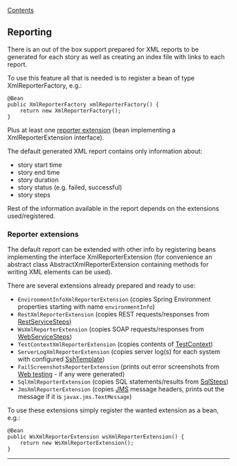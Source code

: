 [Contents](../README.md)

## Reporting
There is an out of the box support prepared for XML reports to be generated for each story as well as creating an index file with links to each report.

To use this feature all that is needed is to register a bean of type XmlReporterFactory, e.g.:
```
@Bean
public XmlReporterFactory xmlReporterFactory() {
    return new XmlReporterFactory();
}
```

Plus at least one [reporter extension](#reporter-extensions) (bean implementing a XmlReporterExtension interface).

The default generated XML report contains only information about:
 - story start time
 - story end time
 - story duration
 - story status (e.g. failed, successful)
 - story steps

Rest of the information available in the report depends on the extensions used/registered.

### Reporter extensions
The default report can be extended with other info by registering beans implementing the interface XmlReporterExtension 
(for convenience an abstract class AbstractXmlReporterExtension containing methods for writing XML elements can be used).

There are several extensions already prepared and ready to use:
 - `EnvironmentInfoXmlReporterExtension` (copies Spring Environment properties starting with name `environmentInfo`)
 - `RestXmlReporterExtension` (copies REST requests/responses from [RestServiceSteps](Rest-api.md))
 - `WsXmlReporterExtension` (copies SOAP requests/responses from [WebServiceSteps](Web-service.md))
 - `TestContextXmlReporterExtension` (copies contents of [TestContext](Test-context.md))
 - `ServerLogXmlReporterExtension` (copies server log(s) for each system with configured [SshTemplate](Ssh.md))
 - `FailScreenshotsReporterExtension` (prints out error screenshots from [Web testing](Web-testing.md) - if any were generated)
 - `SqlXmlReporterExtension` (copies SQL statements/results from [SqlSteps](Sql-steps.md))
 - `JmsXmlReporterExtension` (copies [JMS](Jms.md) message headers, prints out the message if it is `javax.jms.TextMessage`)

To use these extensions simply register the wanted extension as a bean, e.g.:
```
@Bean
public WsXmlReporterExtension wsXmlReporterExtension() {
    return new WsXmlReporterExtension();
}
```

---
